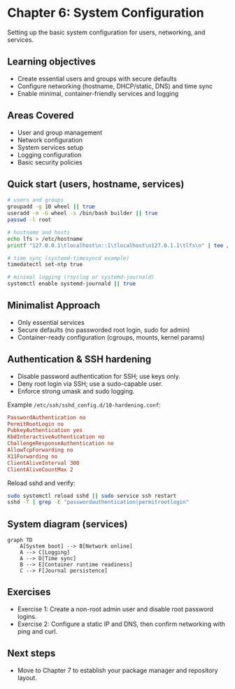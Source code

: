 # Chapter 6: System Configuration

Setting up the basic system configuration for users, networking, and services.

## Learning objectives

- Create essential users and groups with secure defaults
- Configure networking (hostname, DHCP/static, DNS) and time sync
- Enable minimal, container-friendly services and logging

## Areas Covered

- User and group management
- Network configuration
- System services setup
- Logging configuration
- Basic security policies

## Quick start (users, hostname, services)

```bash
# users and groups
groupadd -g 10 wheel || true
useradd -m -G wheel -s /bin/bash builder || true
passwd -l root

# hostname and hosts
echo lfs > /etc/hostname
printf "127.0.0.1\tlocalhost\n::1\tlocalhost\n127.0.1.1\tlfs\n" | tee /etc/hosts

# time sync (systemd-timesyncd example)
timedatectl set-ntp true

# minimal logging (rsyslog or systemd-journald)
systemctl enable systemd-journald || true
```

## Minimalist Approach

- Only essential services
- Secure defaults (no passworded root login, sudo for admin)
- Container-ready configuration (cgroups, mounts, kernel params)

## Authentication & SSH hardening

- Disable password authentication for SSH; use keys only.
- Deny root login via SSH; use a sudo-capable user.
- Enforce strong umask and sudo logging.

Example `/etc/ssh/sshd_config.d/10-hardening.conf`:

```conf
PasswordAuthentication no
PermitRootLogin no
PubkeyAuthentication yes
KbdInteractiveAuthentication no
ChallengeResponseAuthentication no
AllowTcpForwarding no
X11Forwarding no
ClientAliveInterval 300
ClientAliveCountMax 2
```

Reload sshd and verify:

```bash
sudo systemctl reload sshd || sudo service ssh restart
sshd -T | grep -E "passwordauthentication|permitrootlogin"
```

## System diagram (services)

```mermaid
graph TD
	A[System boot] --> B[Network online]
	A --> C[Logging]
	A --> D[Time sync]
	B --> E[Container runtime readiness]
	C --> F[Journal persistence]
```

## Exercises

- Exercise 1: Create a non-root admin user and disable root password logins.
- Exercise 2: Configure a static IP and DNS, then confirm networking with ping and curl.

## Next steps

- Move to Chapter 7 to establish your package manager and repository layout.

